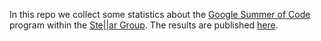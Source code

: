 In this repo we collect some statistics about the [Google Summer of Code](https://summerofcode.withgoogle.com/) program within the [Ste||ar Group](https://stellar-group.org). The results are published [here](https://stellar-group.org/2017/11/google-summer-of-code-statistic/). 
